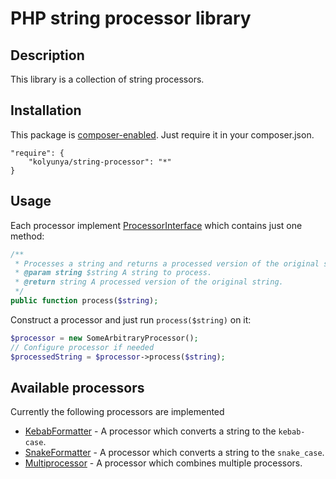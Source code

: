 # PHP string processor library

## Description
This library is a collection of string processors.

## Installation

This package is [composer-enabled](https://packagist.org/packages/kolyunya/string-processor). Just require it in your composer.json.
~~~
"require": {
    "kolyunya/string-processor": "*"
}
~~~

## Usage
Each processor implement [ProcessorInterface](https://github.com/Kolyunya/string-processor/blob/master/sources/ProcessorInterface.php) which contains just one method:
~~~php
/**
 * Processes a string and returns a processed version of the original string.
 * @param string $string A string to process.
 * @return string A processed version of the original string.
 */
public function process($string);
~~~

Construct a processor and just run `process($string)` on it:
~~~php
$processor = new SomeArbitraryProcessor();
// Configure processor if needed
$processedString = $processor->process($string);
~~~

## Available processors
Currently the following processors are implemented
* [KebabFormatter](https://github.com/Kolyunya/string-processor/blob/master/sources/CaseSwitcher/KebabFormatter.php) - A processor which converts a string to the `kebab-case`.
* [SnakeFormatter](https://github.com/Kolyunya/string-processor/blob/master/sources/CaseSwitcher/SnakeFormatter.php) - A processor which converts a string to the `snake_case`.
* [Multiprocessor](https://github.com/Kolyunya/string-processor/blob/master/sources/Multiprocessor.php) - A processor which combines multiple processors.
